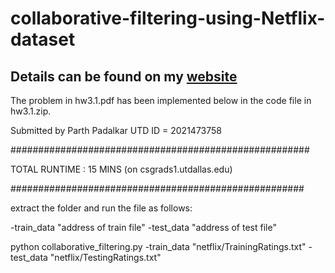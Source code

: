# collaborative-filtering-using-Netflix-dataset

## Details can be found on my [website](https://petrichor1998.github.io/Projects/)
The problem in hw3.1.pdf has been implemented below in the code file in hw3.1.zip.

Submitted by Parth Padalkar UTD ID = 2021473758

######################################################

TOTAL RUNTIME : 15 MINS (on csgrads1.utdallas.edu)

#####################################################

extract the folder and run the file as follows:

-train_data "address of train file"
-test_data "address of test file"

python collaborative_filtering.py -train_data "netflix/TrainingRatings.txt" -test_data "netflix/TestingRatings.txt"

